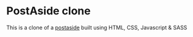 # PostAside clone
 This is a clone of a [postaside](https://posaside.com) built using HTML, CSS, Javascript & SASS
